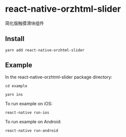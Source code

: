 # react-native-orzhtml-slider
简化版触摸滑块组件

## Install

`yarn add react-native-orzhtml-slider`

## Example

In the react-native-orzhtml-slider package directory:

```
cd example

yarn ins

```

To run example on iOS:

`react-native run-ios`

To run example on Android:

`react-native run-android`
